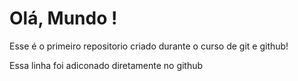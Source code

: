 # Olá, Mundo !
 Esse é o primeiro repositorio criado durante o curso de git e github!
 
 Essa linha foi adiconado diretamente no github
